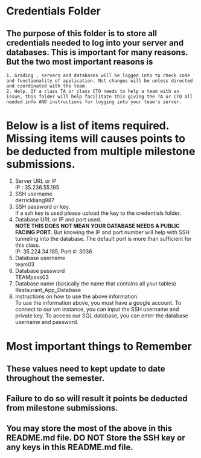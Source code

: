 # Credentials Folder

## The purpose of this folder is to store all credentials needed to log into your server and databases. This is important for many reasons. But the two most important reasons is
    1. Grading , servers and databases will be logged into to check code and functionality of application. Not changes will be unless directed and coordinated with the team.
    2. Help. If a class TA or class CTO needs to help a team with an issue, this folder will help facilitate this giving the TA or CTO all needed info AND instructions for logging into your team's server. 


# Below is a list of items required. Missing items will causes points to be deducted from multiple milestone submissions.

1. Server URL or IP
   <br> IP : 35.236.55.195  
2. SSH username
   <br> derrickliang987  
3. SSH password or key.
    <br> If a ssh key is used please upload the key to the credentials folder.
4. Database URL or IP and port used.
    <br><strong> NOTE THIS DOES NOT MEAN YOUR DATABASE NEEDS A PUBLIC FACING PORT.</strong> But knowing the IP and port number will help with SSH tunneling into the database. The default port is more than sufficient for this class.
    <br> IP: 35.224.34.185, Port #: 3036
5. Database username
   <br> team03
6. Database password
   <br> TEAMpass03
7. Database name (basically the name that contains all your tables)
   <br> Restaurant_App_Database
8. Instructions on how to use the above information.
   <br> To use the information above, you must have a google account. To connect to our vm instance, you can input the SSH username and private key. To access our SQL database, you can enter the database username and password.

# Most important things to Remember
## These values need to kept update to date throughout the semester. <br>
## <strong>Failure to do so will result it points be deducted from milestone submissions.</strong><br>
## You may store the most of the above in this README.md file. DO NOT Store the SSH key or any keys in this README.md file.
